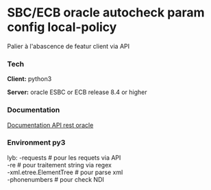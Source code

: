 
# SBC/ECB oracle autocheck param config local-policy

Palier à l'abascence de featur client via API 



### Tech 

**Client:** python3 

**Server:** oracle ESBC or ECB release 8.4 or higher

  
### Documentation

[Documentation API rest oracle](https://docs.oracle.com/en/industries/communications/session-border-controller/8.4.0/rest/index.html)

  
### Environment py3

lyb: 
   -requests              # pour les requets via API  
   -re                    # pour traitement string via regex  
   -xml.etree.ElementTree # pour parse xml   
   -phonenumbers          # pour check NDI   


  
  
